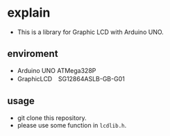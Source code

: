 # explain
- This is a library for Graphic LCD with Arduino UNO.

## enviroment
- Arduino UNO ATMega328P
- GraphicLCD　SG12864ASLB-GB-G01

## usage
- git clone this repository.   
- please use some function in `lcdlib.h`.
